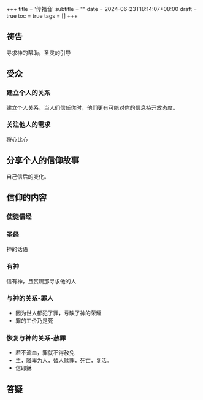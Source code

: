 +++
title = '传福音'
subtitle = ""
date = 2024-06-23T18:14:07+08:00
draft = true
toc = true
tags = []
+++
## 祷告

寻求神的帮助，圣灵的引导

## 受众

### 建立个人的关系

建立个人关系，当人们信任你时，他们更有可能对你的信息持开放态度。

### 关注他人的需求

将心比心

## 分享个人的信仰故事

自己信后的变化。

## 信仰的内容

### 使徒信经
 
### 圣经

神的话语

### 有神

信有神，且赏赐那寻求他的人

### 与神的关系-罪人

- 因为世人都犯了罪，亏缺了神的荣耀
- 罪的工价乃是死

### 恢复与神的关系-赦罪

- 若不流血，罪就不得赦免
- 主，降卑为人，替人赎罪，死亡，复活。
- 信耶稣

## 答疑


